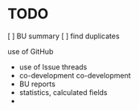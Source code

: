 # TODO

[ ] BU summary
[ ] find duplicates


use of GitHub
  - use of Issue threads
  - co-development
co-development
  - BU reports
  - statistics, calculated fields
  - 
  


